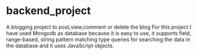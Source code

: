 # backend_project
A blogging project to post,view,comment or delete the blog
For this project I have used Mongodb as database because it is easy to use, it supports field, range-based, string pattern matching type queries for searching the data in the database and it uses JavaScript objects.

